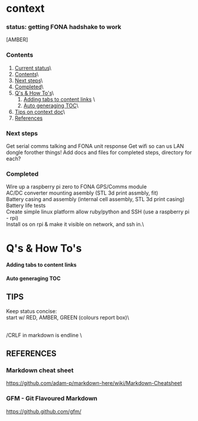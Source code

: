 # context
### status: getting FONA hadshake to work
[AMBER]

### Contents
1. [Current status](#status)\
2. [Contents](#contents)\
3. [Next steps](#next-steps)\
4. [Completed](#completed)\
5. [Q's & How To's](#qs--how-tos)\
    1. [Adding tabs to content links](#adding-tabs-to-content-links) \
    2. [Auto generaging TOC](#auto-generaging-toc)\
6. [Tips on context doc](#tips)\
7. [References](#references)


### Next steps
Get serial comms talking and FONA unit response
Get wifi so can us LAN dongle forother things!
Add docs and files for completed steps, directory for each?

### Completed
Wire up a raspberry pi zero to FONA GPS/Comms module\
AC/DC converter mounting asembly (STL 3d print assmbly, fit)\
Battery casing and assembly (internal cell assembly, STL 3d print casing)\
Battery life tests\
Create simple linux platform allow ruby/python and SSH (use a raspberry pi - rpi)\
Install os on rpi & make it visible on network, and ssh in.\


# Q's & How To's
#### Adding tabs to content links
#### Auto generaging TOC


## TIPS
Keep status concise:\
start w/ RED, AMBER, GREEN (colours report box)\

<br>/CRLF in markdown is endline \\


## REFERENCES
### Markdown cheat sheet
https://github.com/adam-p/markdown-here/wiki/Markdown-Cheatsheet

### GFM - Git Flavoured Markdown
https://github.github.com/gfm/
